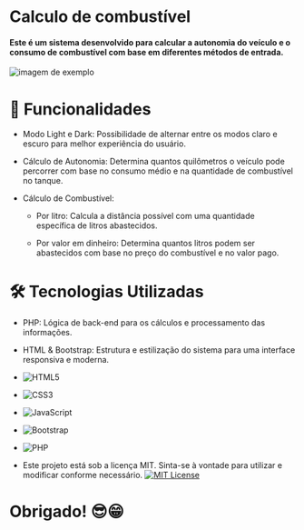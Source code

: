 # **Calculo de combustível**
#### Este é um sistema desenvolvido para calcular a autonomia do veículo e o consumo de combustível com base em diferentes métodos de entrada.

![imagem de exemplo](image.png)



# 📌 Funcionalidades

- Modo Light e Dark: Possibilidade de alternar entre os modos claro e escuro para melhor experiência do usuário.

- Cálculo de Autonomia: Determina quantos quilômetros o veículo pode percorrer com base no consumo médio e na quantidade de combustível no tanque.

- Cálculo de Combustível:
    - Por litro: Calcula a distância possível com uma quantidade específica de litros abastecidos.

    - Por valor em dinheiro: Determina quantos litros podem ser abastecidos com base no preço do combustível e no valor pago.

# 🛠️ Tecnologias Utilizadas
- PHP: Lógica de back-end para os cálculos e processamento das informações.

- HTML & Bootstrap: Estrutura e estilização do sistema para uma interface responsiva e moderna.

- ![HTML5](https://img.shields.io/badge/html5-%23E34F26.svg?style=for-the-badge&logo=html5&logoColor=white)
- ![CSS3](https://img.shields.io/badge/css3-%231572B6.svg?style=for-the-badge&logo=css3&logoColor=white)
- ![JavaScript](https://img.shields.io/badge/javascript-%23323330.svg?style=for-the-badge&logo=javascript&logoColor=%23F7DF1E)
- ![Bootstrap](https://img.shields.io/badge/bootstrap-%238511FA.svg?style=for-the-badge&logo=bootstrap&logoColor=white)
- ![PHP](https://img.shields.io/badge/php-%23777BB4.svg?style=for-the-badge&logo=php&logoColor=white)


- Este projeto está sob a licença MIT. Sinta-se à vontade para utilizar e modificar conforme necessário.
[![MIT License](https://img.shields.io/badge/License-MIT-green.svg)](https://choosealicense.com/licenses/mit/)
# 
# **Obrigado! 😎😁**
